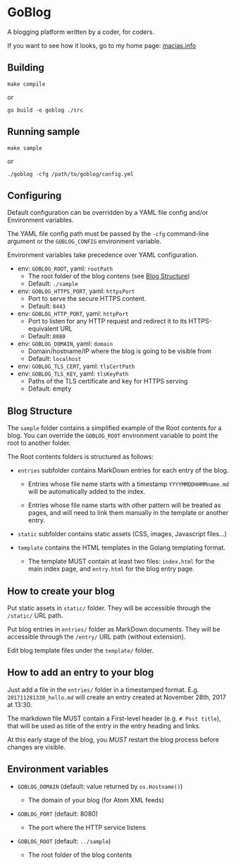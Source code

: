 # GoBlog

A blogging platform written by a coder, for coders.

If you want to see how it looks, go to my home page: [macias.info](http://macias.info)

## Building

```
make compile
```
or
```
go build -o goblog ./src
```

## Running sample

```
make sample
```

or

```
./goblog -cfg /path/to/goblog/config.yml
```

## Configuring

Default configuration can be overridden by a YAML file config and/or Environment variables.

The YAML file config path must be passed by the `-cfg` command-line argument or the `GOBLOG_CONFIG`
environment variable.

Environment variables take precedence over YAML configuration.

* env: `GOBLOG_ROOT`, yaml: `rootPath`
  * The root folder of the blog contens (see [Blog Structure](#blog-structure))
  * Default: `./sample`
* env: `GOBLOG_HTTPS_PORT`, yaml: `httpsPort`
  * Port to serve the secure HTTPS content.
  * Default: `8443`
* env: `GOBLOG_HTTP_PORT`, yaml: `httpPort`
  * Port to listen for any HTTP request and redirect it to its HTTPS-equivalent URL
  * Default: `8080`
* env: `GOBLOG_DOMAIN`, yaml: `domain`
  * Domain/hostname/IP where the blog is going to be visible from
  * Default: `localhost`
* env: `GOBLOG_TLS_CERT`, yaml: `tlsCertPath`
* env: `GOBLOG_TLS_KEY`, yaml: `tlsKeyPath`
  * Paths of the TLS certificate and key for HTTPS serving
  * Default: empty

## Blog Structure

The `sample` folder contains a simplified example of the Root contents for a blog. You can override
the `GOBLOG_ROOT` environment variable to point the root to another folder.

The Root contents folders is structured as follows:

* `entries` subfolder contains MarkDown entries for each entry of the blog.
    * Entries whose file name starts with a timestamp `YYYYMMDDHHMMname.md` will be automatically added to the
      index.
    
    * Entries whose file name starts with other pattern will be treated as pages, and will need to link
      them manually in the template or another entry.

* `static` subfolder contains static assets (CSS, images, Javascript files...)

* `template` contains the HTML templates in the Golang templating format.
    * The template MUST contain at least two files: `index.html` for the main index page, and
      `entry.html` for the blog entry page.

## How to create your blog

Put static assets in `static/` folder. They will be accessible through the `/static/` URL path.

Put blog entries in `entries/` folder as MarkDown documents. They will be accessible through the 
`/entry/` URL path (without extension).

Edit blog template files under the `template/` folder.

## How to add an entry to your blog

Just add a file in the `entries/` folder in a timestamped format. E.g. `201711281330_hello.md`
will create an entry created at November 28th, 2017 at 13:30.

The markdown file MUST contain a First-level header (e.g. `# Post title`), that will be used
as title of the entry in the entry heading and links.

At this early stage of the blog, you *MUST* restart the blog process before changes are visible. 

## Environment variables

* `GOBLOG_DOMAIN` (default: value returned by `os.Hostname()`)
    * The domain of your blog (for Atom XML feeds)

* `GOBLOG_PORT` (default: 8080)
    * The port where the HTTP service listens

* `GOBLOG_ROOT` (default: `../sample`)
    * The root folder of the blog contents
    